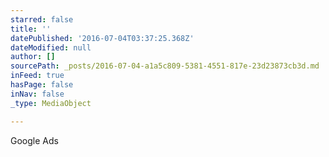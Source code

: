 ```yaml
---
starred: false
title: ''
datePublished: '2016-07-04T03:37:25.368Z'
dateModified: null
author: []
sourcePath: _posts/2016-07-04-a1a5c809-5381-4551-817e-23d23873cb3d.md
inFeed: true
hasPage: false
inNav: false
_type: MediaObject

---
```

Google Ads